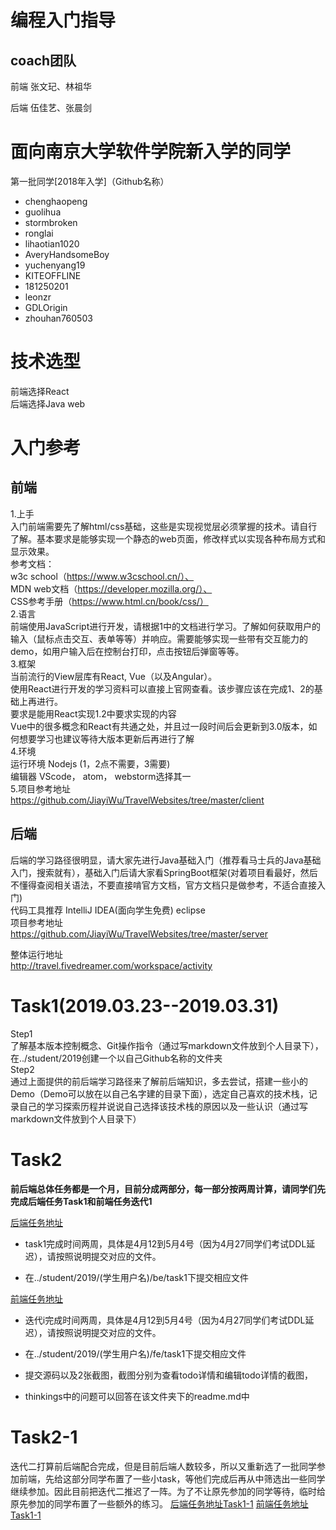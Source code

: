 编程入门指导
==== 
coach团队
--------------
前端 张文玘、林祖华

后端 伍佳艺、张晨剑

面向南京大学软件学院新入学的同学
==== 
第一批同学[2018年入学]（Github名称）
* chenghaopeng
* guolihua
* stormbroken
* ronglai
* lihaotian1020
* AveryHandsomeBoy
* yuchenyang19
* KITEOFFLINE
* 181250201
* leonzr
* GDLOrigin
* zhouhan760503

技术选型
==== 
前端选择React  
后端选择Java web

入门参考
==== 
前端
--------------
1.上手  
入门前端需要先了解html/css基础，这些是实现视觉层必须掌握的技术。请自行了解。基本要求是能够实现一个静态的web页面，修改样式以实现各种布局方式和显示效果。  
参考文档：  
w3c school（https://www.w3cschool.cn/）、  
MDN web文档（https://developer.mozilla.org/）、  
CSS参考手册（https://www.html.cn/book/css/）  
2.语言  
前端使用JavaScript进行开发，请根据1中的文档进行学习。了解如何获取用户的输入（鼠标点击交互、表单等等）并响应。需要能够实现一些带有交互能力的demo，如用户输入后在控制台打印，点击按钮后弹窗等等。  
3.框架  
当前流行的View层库有React, Vue（以及Angular）。  
使用React进行开发的学习资料可以直接上官网查看。该步骤应该在完成1、2的基础上再进行。  
要求是能用React实现1.2中要求实现的内容  
Vue中的很多概念和React有共通之处，并且过一段时间后会更新到3.0版本，如何想要学习也建议等待大版本更新后再进行了解  
4.环境  
运行环境 Nodejs (1，2点不需要，3需要)  
编辑器 VScode， atom， webstorm选择其一  
5.项目参考地址  
https://github.com/JiayiWu/TravelWebsites/tree/master/client  

后端
--------------
后端的学习路径很明显，请大家先进行Java基础入门（推荐看马士兵的Java基础入门，搜索就有），基础入门后请大家看SpringBoot框架(对着项目看最好，然后不懂得查阅相关语法，不要直接啃官方文档，官方文档只是做参考，不适合直接入门)    
代码工具推荐  IntelliJ IDEA(面向学生免费) eclipse  
项目参考地址  
https://github.com/JiayiWu/TravelWebsites/tree/master/server  


整体运行地址  
http://travel.fivedreamer.com/workspace/activity  

Task1(2019.03.23--2019.03.31)
==== 
Step1  
了解基本版本控制概念、Git操作指令（通过写markdown文件放到个人目录下），在../student/2019创建一个以自己Github名称的文件夹  
Step2  
通过上面提供的前后端学习路径来了解前后端知识，多去尝试，搭建一些小的Demo（Demo可以放在以自己名字建的目录下面），选定自己喜欢的技术栈，记录自己的学习探索历程并说说自己选择该技术栈的原因以及一些认识（通过写markdown文件放到个人目录下）  

Task2
==== 
**前后端总体任务都是一个月，目前分成两部分，每一部分按两周计算，请同学们先完成后端任务Task1和前端任务迭代1**

[后端任务地址](https://github.com/JiayiWu/Introduction-to-Programming/blob/master/2019task/be/task1)

* task1完成时间两周，具体是4月12到5月4号（因为4月27同学们考试DDL延迟），请按照说明提交对应的文件。

* 在../student/2019/(学生用户名)/be/task1下提交相应文件

[前端任务地址](https://github.com/JiayiWu/Introduction-to-Programming/tree/master/2019task/fe/task1)

* 迭代i完成时间两周，具体是4月12到5月4号（因为4月27同学们考试DDL延迟），请按照说明提交对应的文件。

* 在../student/2019/(学生用户名)/fe/task1下提交相应文件

* 提交源码以及2张截图，截图分别为查看todo详情和编辑todo详情的截图，

* thinkings中的问题可以回答在该文件夹下的readme.md中

Task2-1
==== 

迭代二打算前后端配合完成，但是目前后端人数较多，所以又重新选了一批同学参加前端，先给这部分同学布置了一些小task，等他们完成后再从中筛选出一些同学继续参加。因此目前把迭代二推迟了一阵。为了不让原先参加的同学等待，临时给原先参加的同学布置了一些额外的练习。
[后端任务地址Task1-1](https://github.com/JiayiWu/Introduction-to-Programming/tree/master/2019task/be/task1-1)
[前端任务地址Task1-1](https://github.com/JiayiWu/Introduction-to-Programming/tree/master/2019task/fe/task1-1)
